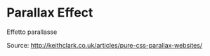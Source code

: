 # Parallax Effect

Effetto parallasse

Source: http://keithclark.co.uk/articles/pure-css-parallax-websites/